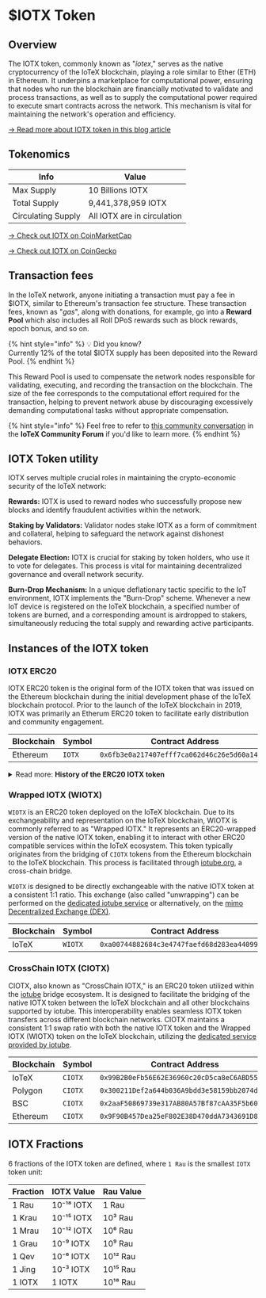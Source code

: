 # $IOTX Token

## Overview <a href="#overview" id="overview"></a>

The IOTX token, commonly known as "_iotex_," serves as the native cryptocurrency of the IoTeX blockchain, playing a role similar to Ether (ETH) in Ethereum. It underpins a marketplace for computational power, ensuring that nodes who run the blockchain are financially motivated to validate and process transactions, as well as to supply the computational power required to execute smart contracts across the network. This mechanism is vital for maintaining the network's operation and efficiency.

[-> Read more about IOTX token in this blog article](https://iotex.io/blog/iot-investments-for-the-future/)

## Tokenomics <a href="#tokenomics" id="tokenomics"></a>

| Info               | Value                       |
| ------------------ | --------------------------- |
| Max Supply         | 10 Billions IOTX            |
| Total Supply       | 9,441,378,959 IOTX          |
| Circulating Supply | All IOTX are in circulation |

[-> Check out IOTX on CoinMarketCap](https://coinmarketcap.com/currencies/iotex/)

[-> Check out IOTX on CoinGecko](https://www.coingecko.com/en/coins/iotex)

## Transaction fees <a href="#transaction-fees" id="transaction-fees"></a>

In the IoTeX network, anyone initiating a transaction must pay a fee in $IOTX, similar to Ethereum's transaction fee structure. These transaction fees, known as "_gas_", along with donations, for example, go into a **Reward Pool** which also includes all Roll DPoS rewards such as block rewards, epoch bonus, and so on.

{% hint style="info" %}
💡 Did you know? \
Currently 12% of the total $IOTX supply has been deposited into the Reward Pool.
{% endhint %}

This Reward Pool is used to compensate the network nodes responsible for validating, executing, and recording the transaction on the blockchain. The size of the fee corresponds to the computational effort required for the transaction, helping to prevent network abuse by discouraging excessively demanding computational tasks without appropriate compensation.

{% hint style="info" %}
Feel free to refer to [this community conversation](https://community.iotex.io/t/hi-where-does-the-revenue-gas-from-the-iotex-protocol-go/11944) in the **IoTeX Community Forum** if you'd like to learn more.&#x20;
{% endhint %}

## IOTX Token utility <a href="#iotx-token-utility" id="iotx-token-utility"></a>

IOTX serves multiple crucial roles in maintaining the crypto-economic security of the IoTeX network:

**Rewards:** IOTX is used to reward nodes who successfully propose new blocks and identify fraudulent activities within the network.

**Staking by Validators:** Validator nodes stake IOTX as a form of commitment and collateral, helping to safeguard the network against dishonest behaviors.

**Delegate Election:** IOTX is crucial for staking by token holders, who use it to vote for delegates. This process is vital for maintaining decentralized governance and overall network security.

**Burn-Drop Mechanism:** In a unique deflationary tactic specific to the IoT environment, IOTX implements the "Burn-Drop" scheme. Whenever a new IoT device is registered on the IoTeX blockchain, a specified number of tokens are burned, and a corresponding amount is airdropped to stakers, simultaneously reducing the total supply and rewarding active participants.

## Instances of the IOTX token <a href="#instances-of-the-iotx-token" id="instances-of-the-iotx-token"></a>

### IOTX ERC20 <a href="#iotx-erc20" id="iotx-erc20"></a>

IOTX ERC20 token is the original form of the IOTX token that was issued on the Ethereum blockchain during the initial development phase of the IoTeX blockchain protocol. Prior to the launch of the IoTeX blockchain in 2019, IOTX was primarily an Etherum ERC20 token to facilitate early distribution and community engagement.

<table><thead><tr><th width="161">Blockchain</th><th width="131">Symbol</th><th>Contract Address</th></tr></thead><tbody><tr><td>Ethereum</td><td><code>IOTX</code></td><td><code>0x6fb3e0a217407efff7ca062d46c26e5d60a14d69</code></td></tr></tbody></table>

<details>

<summary>Read more: <strong>History of the ERC20 IOTX token</strong></summary>

**Migration to Native IOTX**

With the official bootstrap of the IoTeX blockchain in 2019, the native IOTX token became available. Token holders of the ERC20 IOTX were encouraged to swap their tokens for the native IOTX to take full advantage of the newly launched blockchain’s features. The swap was facilitated through a service originally known as "_tube_," designed specifically for this transition.

**Swap Mechanism**

The swap from ERC20 IOTX to native IOTX was also supported by major centralized exchanges, including Binance and Gate.io, ensuring a broad and accessible platform for all token holders to migrate their assets seamlessly. While it was initially planned to phase out the "tube" service post-migration, considerations regarding user access and token utility led to the service remaining operational.

**Evolution into ioTube**

Over time, the tube service evolved into what is now known as the [**ioTube bridge**](https://iotube.org). This evolution expanded the functionality from a simple one-way IOTX swap service to two-was swap, and then to a more comprehensive bridge service between various blockchains supporting any token.

**Current Swap Process**

Today, holders of the ERC20 IOTX can still swap their tokens to native IOTX using the following multi-step process through [iotube](https://iotube.org):

1. **Swap on Ethereum**: Users first swap their ERC20 IOTX for CIOTX (CrossChain IOTX) on Ethereum using [Uniswap](https://uniswap.org). This step is necessary to convert the token into a format compatible with the iotube bridge.
2. **Bridge to IoTeX**: The CIOTX tokens are then sent through the iotube bridge to the IoTeX blockchain. Upon reaching IoTeX, CIOTX is converted into WIOTX (Wrapped IOTX), an ERC20-wrapped version of the native token on the IoTeX blockchain.
3. **Unwrap to Native IOTX**: Finally, users can unwrap their WIOTX to receive native IOTX tokens, completing the migration process using the [wrapping service provided by iotube](https://iotube.org/wrap).

</details>

### Wrapped IOTX (WIOTX)

`WIOTX` is an ERC20 token deployed on the IoTeX blockchain. Due to its exchangeability and representation on the IoTeX blockchain, WIOTX is commonly referred to as "Wrapped IOTX." It represents an ERC20-wrapped version of the native IOTX token, enabling it to interact with other ERC20 compatible services within the IoTeX ecosystem. This token typically originates from the bridging of `CIOTX` tokens from the Ethereum blockchain to the IoTeX blockchain. This process is facilitated through [iotube.org](https://iotube.org/), a cross-chain bridge.

`WIOTX` is designed to be directly exchangeable with the native IOTX token at a consistent 1:1 ratio. This exchange (also called "unwrapping") can be performed on the [dedicated iotube service](https://bridge.iotex.io/wrap) or alternatively, on the  [mimo Decentralized Exchange (DEX)](https://mimo.finance).&#x20;

<table><thead><tr><th width="174">Blockchain</th><th width="121">Symbol</th><th>Contract Address</th></tr></thead><tbody><tr><td>IoTeX</td><td><code>WIOTX</code></td><td><code>0xa00744882684c3e4747faefd68d283ea44099d03</code></td></tr></tbody></table>

### **CrossChain IOTX (CIOTX)**

CIOTX, also known as "CrossChain IOTX," is an ERC20 token utilized within the [iotube](http://iotube.org) bridge ecosystem. It is designed to facilitate the bridging of the native IOTX token between the IoTeX blockchain and all other blockchains supported by iotube. This interoperability enables seamless IOTX token transfers across different blockchain networks. CIOTX maintains a consistent 1:1 swap ratio with both the native IOTX token and the Wrapped IOTX (WIOTX) token on the IoTeX blockchain, utilizing the  [dedicated service provided by iotube](https://bridge.iotex.io/wrap).&#x20;

<table><thead><tr><th width="175">Blockchain</th><th width="120">Symbol</th><th>Contract Address</th></tr></thead><tbody><tr><td>IoTeX</td><td><code>CIOTX</code></td><td><code>0x99B2B0eFb56E62E36960c20cD5ca8eC6ABD5557A</code></td></tr><tr><td>Polygon</td><td><code>CIOTX</code></td><td><code>0x300211Def2a644b036A9bdd3e58159bb2074d388</code></td></tr><tr><td>BSC</td><td><code>CIOTX</code></td><td><code>0x2aaF50869739e317AB80A57Bf87cAA35F5b60598</code></td></tr><tr><td>Ethereum</td><td><code>CIOTX</code></td><td><code>0x9F90B457Dea25eF802E38D470ddA7343691D8FE1</code></td></tr></tbody></table>

## IOTX Fractions <a href="#iotx-fractions" id="iotx-fractions"></a>

6 fractions of the IOTX token are defined, where `1 Rau` is the smallest `IOTX` token unit:

| Fraction | IOTX Value | Rau Value |
| -------- | ---------- | --------- |
| 1 Rau    | 10⁻¹⁸ IOTX | 1 Rau     |
| 1 Krau   | 10⁻¹⁵ IOTX | 10³ Rau   |
| 1 Mrau   | 10⁻¹² IOTX | 10⁶ Rau   |
| 1 Grau   | 10⁻⁹ IOTX  | 10⁹ Rau   |
| 1 Qev    | 10⁻⁶ IOTX  | 10¹² Rau  |
| 1 Jing   | 10⁻³ IOTX  | 10¹⁵ Rau  |
| 1 IOTX   | 1 IOTX     | 10¹⁸ Rau  |
